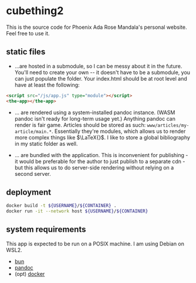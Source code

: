 # cubething2

This is the source code for Phoenix Ada Rose Mandala's personal website. Feel
free to use it.

## static files

- ...are hosted in a submodule, so I can be messy about it in the future. You'll
  need to create your own -- it doesn't have to be a submodule, you can just
  populate the folder. Your index.html should be at root level and have at least
  the following:

<!-- prettier-ignore -->
```html
<script src="/js/app.js" type="module"></script>
<the-app></the-app>
```

- ... are rendered using a system-installed pandoc instance. (WASM pandoc isn't
  ready for long-term usage yet.) Anything pandoc can render is fair game.
  Articles should be stored as such: `www/articles/my-article/main.*`.
  Essentially they're modules, which allows us to render more complex things
  like $\LaTeX{}$. I like to store a global bibliography in my static folder as
  well.

- ... are bundled with the application. This is inconvenient for publishing - it
  would be preferable for the author to just publish to a separate cdn - but
  this allows us to do server-side rendering without relying on a second server.

## deployment

```sh
docker build -t ${USERNAME}/${CONTAINER} .
docker run -it --network host ${USERNAME}/${CONTAINER}
```

## system requirements

This app is expected to be run on a POSIX machine. I am using Debian on WSL2.

- [bun](https://bun.sh)
- [pandoc](https://pandoc.org)
- (opt) [docker](https://docker.com)
